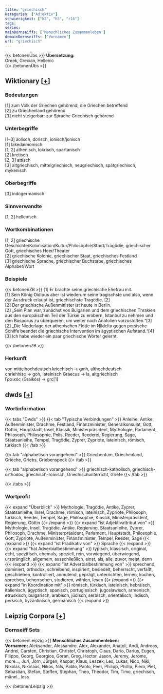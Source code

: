```yaml
---
title: "griechisch"
kategorien: ["Adjektiv"]
schwierigkeit: ["k3", "h5", "r16"]
tags:
series:
mainDornseiffs: ['Menschliches Zusammenleben']
domainDornseiffs: ['Vornamen']
url: "griechisch"
---
```


{{< betonenÜbs >}}
**Übersetzung:**  
Greek, Grecian, Hellenic  
{{< /betonenÜbs >}}

## Wiktionary [[+](https://de.wiktionary.org/wiki/griechisch)]

### Bedeutungen
[1] zum Volk der Griechen gehörend, die Griechen betreffend  
[2] zu Griechenland gehörend  
[3] nicht steigerbar: zur Sprache Griechisch gehörend  

### Unterbegriffe
[1–3] äolisch, dorisch, ionisch/jonisch  
[1] lakedaimonisch  
[1, 2] athenisch, lokrisch, spartanisch  
[2] kretisch  
[2, 3] attisch  
[3] altgriechisch, mittelgriechisch, neugriechisch, spätgriechisch, mykenisch  

### Oberbegriffe
[3] indogermanisch  

### Sinnverwandte
[1, 2] hellenisch  

### Wortkombinationen
[1, 2] griechische Geschichte/Kolonisation/Kultur/Philosophie/Stadt/Tragödie, griechischer Gott, griechisches Heer/Theater  
[2] griechische Kolonie, griechischer Staat, griechisches Festland  
[3] griechische Sprache, griechischer Buchstabe, griechisches Alphabet/Wort  

### Beispiele
{{< betonenZB >}}
[1] Er brachte seine griechische Ehefrau mit.  
[1] Sein König Oidipus aber ist wiederum seine tragischste und also, wenn der Ausdruck erlaubt ist, griechischste Tragödie. [2]  
[2] Der griechische Außenminister ist heute in Berlin.  
[2] „Sein Plan war, zunächst von Bulgarien und dem griechischen Thrakien aus den europäischen Teil der Türkei zu erobern, Istanbul zu nehmen und den Bosporus zu überqueren, um weiter nach Anatolien vorzustoßen.“[3]  
[2] „Die Niederlage der athenischen Flotte im Nildelta gegen persische Schiffe beendet die griechische Intervention im ägyptischen Aufstand.“[4]  
[3] Ich habe wieder ein paar griechische Wörter gelernt.  

{{< /betonenZB >}}
### Herkunft
von mittelhochdeutsch kriechisch → gmh, althochdeutsch chriehhisc → goh, lateinisch Graecus → la, altgriechisch Γραικός (Graikós) → grc[1]  



## dwds [[+](https://www.dwds.de/wb/griechisch)]

### Wortinformation
{{< tabs "Dwds" >}}
{{< tab "Typische Verbindungen" >}}
Anleihe, Antike, Außenminister, Drachme, Festland, Finanzminister, Generalkonsulat, Gott, Göttin, Hauptstadt, Insel, Klassik, Ministerpräsident, Mythologie, Parlament, Philosoph, Philosophie, Polis, Reeder, Reederei, Regierung, Sage, Staatsanleihe, Tempel, Tragödie, Zyprer, Zypriote, lateinisch, römisch, türkisch
{{< /tab >}}

{{< tab "alphabetisch vorangehend" >}}
Griechentum, Griechenland, Grieche, Griebs, Griebenspeck
{{< /tab >}}

{{< tab "alphabetisch vorangehend" >}}
griechisch-katholisch, griechisch-orthodox, griechisch-römisch, Griechischunterricht, Griefe
{{< /tab >}}

{{< /tabs >}}

### Wortprofil
{{< expand "Überblick" >}} Mythologie, Tragödie, Antike, Zyprer, Staatsanleihe, Insel, Drachme, römisch, lateinisch, Zypriote, Philosoph, türkisch, Reeder, Tempel, Sage, Philosophie, Klassik, Ministerpräsident, Regierung, Göttin {{< /expand >}}
{{< expand "ist Adjektivattribut von" >}} Mythologie, Insel, Tragödie, Antike, Regierung, Staatsanleihe, Zyprer, Philosoph, Drachme, Ministerpräsident, Parlament, Hauptstadt, Philosophie, Gott, Zypriote, Außenminister, Finanzminister, Tempel, Reeder, Sage {{< /expand >}}
{{< expand "ist Prädikativ von" >}} Sprache {{< /expand >}}
{{< expand "hat Adverbialbestimmung" >}} typisch, klassisch, original, echt, spezifisch, ehemals, speziell, rein, vorwiegend, überwiegend, ursprünglich, allgemein, ausschließlich, einst, als, alle, zuvor, meist, denn {{< /expand >}}
{{< expand "ist Adverbialbestimmung von" >}} sprechend, dominiert, orthodox, schreibend, inspiriert, besiedelt, beherrscht, verfaßt, geschrieben, kontrolliert, anmutend, geprägt, unterrichten, lernen, kochen, sprechen, beherrschen, studieren, wählen, lesen {{< /expand >}}
{{< expand "in Koordination mit" >}} römisch, türkisch, lateinisch, hebräisch, italienisch, ägyptisch, spanisch, portugiesisch, jugoslawisch, armenisch, etruskisch, bulgarisch, arabisch, jüdisch, serbisch, orientalisch, indisch, persisch, byzantinisch, germanisch {{< /expand >}}

## Leipzig Corpora [[+](https://corpora.uni-leipzig.de/en/res?word=griechisch&corpusId=deu_newscrawl-public_2018)]

### Dornseiff Sets
{{< betonenLeipzig >}}
**Menschliches Zusammenleben:**  
**Vornamen:** Aleksander, Alessandro, Alex, Alexander, Anatoli, Andi, Andreas, Andrei, Carsten, Christian, Christof, Christoph, Claus, Dario, Darius, Eugen, Filippo, Georg, Georgios, Goran, Greg, Hector, Jason, Jeremy, Jerome, more..., Juri, Jörn, Jürgen, Kaspar, Klaus, Leszek, Lex, Lukas, Nico, Niki, Nikolas, Nikolaus, Nikos, Nils, Pablo, Paolo, Peer, Philipp, Phillip, Piero, Piet, Sebastian, Stefan, Steffen, Stephan, Theo, Theodor, Tim, Timo, griechisch, männl., less  

{{< /betonenLeipzig >}}

